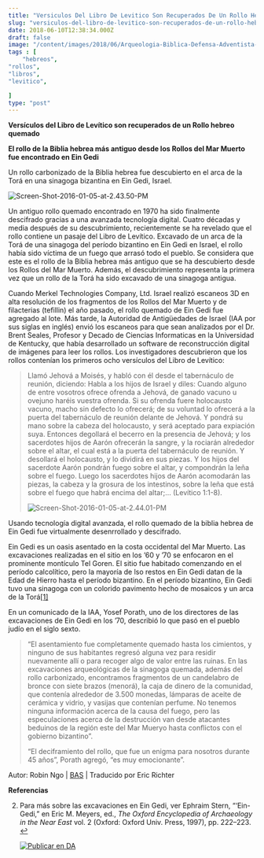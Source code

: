 ```yaml
---
title: "Versiculos Del Libro De Levitico Son Recuperados De Un Rollo Hebreo Quemado"
slug: "versiculos-del-libro-de-levitico-son-recuperados-de-un-rollo-hebreo-quemado"
date: 2018-06-10T12:38:34.000Z
draft: false
image: "/content/images/2018/06/Arqueologia-Biblica-Defensa-Adventista-2.png"
tags : [
    "hebreos",
"rollos",
"libros",
"levitico",

]
type: "post"
---
```


   **Versículos del Libro de Levítico son recuperados de un Rollo hebreo quemado**

 **El rollo de la Biblia hebrea más antiguo desde los Rollos del Mar Muerto fue encontrado en Ein Gedi**

 Un rollo carbonizado de la Biblia hebrea fue descubierto en el arca de la Torá en una sinagoga bizantina en Ein Gedi, Israel.

 ![Screen-Shot-2016-01-05-at-2.43.50-PM](/content/images/2018/06/Screen-Shot-2016-01-05-at-2.43.50-PM.png)

 Un antiguo rollo quemado encontrado en 1970 ha sido finalmente descifrado gracias a una avanzada tecnología digital. Cuatro décadas y media después de su descubrimiento, recientemente se ha revelado que el rollo contiene un pasaje del Libro de Levítico. Excavado de un arca de la Torá de una sinagoga del período bizantino en Ein Gedi en Israel, el rollo había sido víctima de un fuego que arrasó todo el pueblo. Se considera que este es el rollo de la Biblia hebrea más antiguo que se ha descubierto desde los Rollos del Mar Muerto. Además, el descubrimiento representa la primera vez que un rollo de la Torá ha sido excavado de una sinagoga antigua.

 Cuando Merkel Technologies Company, Ltd. Israel realizó escaneos 3D en alta resolución de los fragmentos de los Rollos del Mar Muerto y de filacterias (tefillin) el año pasado, el rollo quemado de Ein Gedi fue agregado al lote. Más tarde, la Autoridad de Antigüedades de Israel (IAA por sus siglas en inglés) envió los escaneos para que sean analizados por el Dr. Brent Seales, Profesor y Decado de Ciencias Informaticas en la Universidad de Kentucky, que había desarrollado un software de reconstrucción digital de imágenes para leer los rollos. Los investigadores descubrieron que los rollos contenían los primeros ocho versículos del Libro de Levítico:

 
>  Llamó Jehová a Moisés, y habló con él desde el tabernáculo de reunión, diciendo: Habla a los hijos de Israel y diles: Cuando alguno de entre vosotros ofrece ofrenda a Jehová, de ganado vacuno u ovejuno haréis vuestra ofrenda. Si su ofrenda fuere holocausto vacuno, macho sin defecto lo ofrecerá; de su voluntad lo ofrecerá a la puerta del tabernáculo de reunión delante de Jehová. Y pondrá su mano sobre la cabeza del holocausto, y será aceptado para expiación suya. Entonces degollará el becerro en la presencia de Jehová; y los sacerdotes hijos de Aarón ofrecerán la sangre, y la rociarán alrededor sobre el altar, el cual está a la puerta del tabernáculo de reunión. Y desollará el holocausto, y lo dividirá en sus piezas. Y los hijos del sacerdote Aarón pondrán fuego sobre el altar, y compondrán la leña sobre el fuego. Luego los sacerdotes hijos de Aarón acomodarán las piezas, la cabeza y la grosura de los intestinos, sobre la leña que está sobre el fuego que habrá encima del altar;… (Levítico 1:1-8).
> 
>   ![Screen-Shot-2016-01-05-at-2.44.01-PM](/content/images/2018/06/Screen-Shot-2016-01-05-at-2.44.01-PM.png)

 Usando tecnología digital avanzada, el rollo quemado de la biblia hebrea de Ein Gedi fue virtualmente desenrrollado y descifrado.

 Ein Gedi es un oasis asentado en la costa occidental del Mar Muerto. Las excavaciones realizadas en el sitio en los ’60 y ’70 se enfocaron en el prominente montículo Tel Goren. El sitio fue habitado comenzando en el período calcolítico, pero la mayoría de lso restos en Ein Gedi datan de la Edad de Hierro hasta el período bizantino. En el período bizantino, Ein Gedi tuvo una sinagoga con un colorido pavimento hecho de mosaicos y un arca de la Torá[[1]](#fn1)

 En un comunicado de la IAA, Yosef Porath, uno de los directores de las excavaciones de Ein Gedi en los ’70, describió lo que pasó en el pueblo judío en el siglo sexto.

 
>  “El asentamiento fue completamente quemado hasta los cimientos, y ninguno de sus habitantes regresó alguna vez para residir nuevamente allí o para recoger algo de valor entre las ruinas. En las excavaciones arqueológicas de la sinagoga quemada, además del rollo carbonizado, encontramos fragmentos de un candelabro de bronce con siete brazos (menorá), la caja de dinero de la comunidad, que contenía alrededor de 3.500 monedas, lámparas de aceite de cerámica y vidrio, y vasijas que contenían perfume. No tenemos ninguna información acerca de la causa del fuego, pero las especulaciones acerca de la destrucción van desde atacantes beduinos de la región este del Mar Mueryo hasta conflictos con el gobierno bizantino”.
> 
>   “El deciframiento del rollo, que fue un enigma para nosotros durante 45 años”, Porath agregó, “es muy emocionante”.

 Autor: Robin Ngo | [BAS](http://www.biblicalarchaeology.org/daily/biblical-topics/hebrew-bible/book-of-leviticus-verses-recovered-from-burnt-hebrew-bible-scroll) | Traducido por Eric Richter

 **Referencias**

   
 2. Para más sobre las excavaciones en Ein Gedi, ver Ephraim Stern, “‘Ein-Gedi,” en Eric M. Meyers, ed., *The Oxford Encyclopedia of Archaeology in the Near East* vol. 2 (Oxford: Oxford Univ. Press, 1997), pp. 222–223. [↩︎](#fnref1)

 
 
     [![Publicar en DA](/content/images/2020/06/Publicar_DA.png)](/quieres-publicar-en-da/) 